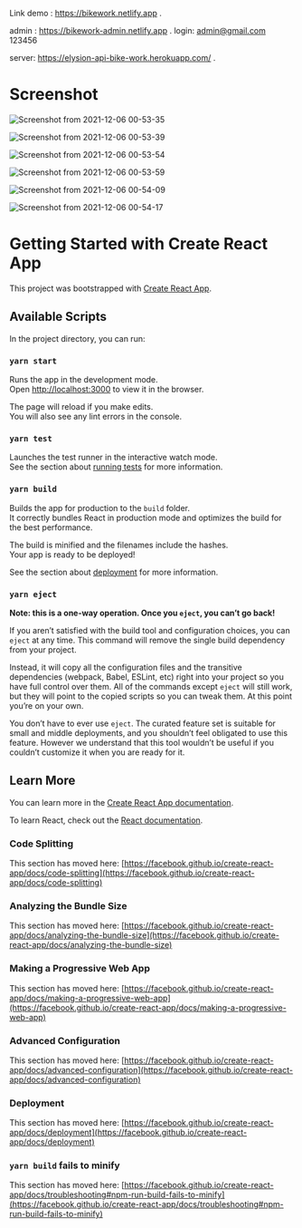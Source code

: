 Link demo : https://bikework.netlify.app .




admin : https://bikework-admin.netlify.app .
login: admin@gmail.com 123456


server: https://elysion-api-bike-work.herokuapp.com/ .


# Screenshot
![Screenshot from 2021-12-06 00-53-35](https://user-images.githubusercontent.com/61737624/144757966-8a7f5d04-59f3-4d83-944d-6576321954fc.png)


![Screenshot from 2021-12-06 00-53-39](https://user-images.githubusercontent.com/61737624/144757967-5f75bbc0-51fc-4fb5-8a0f-bed36bbbdeed.png)


![Screenshot from 2021-12-06 00-53-54](https://user-images.githubusercontent.com/61737624/144757968-5b1558fc-ace7-4d2a-8438-622ce721af9b.png)


![Screenshot from 2021-12-06 00-53-59](https://user-images.githubusercontent.com/61737624/144757972-2698e3e1-c70b-401b-94b3-f828110af711.png)

![Screenshot from 2021-12-06 00-54-09](https://user-images.githubusercontent.com/61737624/144757974-5ec73b7c-a1fa-4bda-85f8-6e139ae1f2cf.png)


![Screenshot from 2021-12-06 00-54-17](https://user-images.githubusercontent.com/61737624/144757975-662beb2c-3cbe-4fbf-9972-b3dbfbd85fc9.png)

# Getting Started with Create React App

This project was bootstrapped with [Create React App](https://github.com/facebook/create-react-app).

## Available Scripts

In the project directory, you can run:

### `yarn start`

Runs the app in the development mode.\
Open [http://localhost:3000](http://localhost:3000) to view it in the browser.

The page will reload if you make edits.\
You will also see any lint errors in the console.

### `yarn test`

Launches the test runner in the interactive watch mode.\
See the section about [running tests](https://facebook.github.io/create-react-app/docs/running-tests) for more information.

### `yarn build`

Builds the app for production to the `build` folder.\
It correctly bundles React in production mode and optimizes the build for the best performance.

The build is minified and the filenames include the hashes.\
Your app is ready to be deployed!

See the section about [deployment](https://facebook.github.io/create-react-app/docs/deployment) for more information.

### `yarn eject`

**Note: this is a one-way operation. Once you `eject`, you can’t go back!**

If you aren’t satisfied with the build tool and configuration choices, you can `eject` at any time. This command will remove the single build dependency from your project.

Instead, it will copy all the configuration files and the transitive dependencies (webpack, Babel, ESLint, etc) right into your project so you have full control over them. All of the commands except `eject` will still work, but they will point to the copied scripts so you can tweak them. At this point you’re on your own.

You don’t have to ever use `eject`. The curated feature set is suitable for small and middle deployments, and you shouldn’t feel obligated to use this feature. However we understand that this tool wouldn’t be useful if you couldn’t customize it when you are ready for it.

## Learn More

You can learn more in the [Create React App documentation](https://facebook.github.io/create-react-app/docs/getting-started).

To learn React, check out the [React documentation](https://reactjs.org/).

### Code Splitting

This section has moved here: [https://facebook.github.io/create-react-app/docs/code-splitting](https://facebook.github.io/create-react-app/docs/code-splitting)

### Analyzing the Bundle Size

This section has moved here: [https://facebook.github.io/create-react-app/docs/analyzing-the-bundle-size](https://facebook.github.io/create-react-app/docs/analyzing-the-bundle-size)

### Making a Progressive Web App

This section has moved here: [https://facebook.github.io/create-react-app/docs/making-a-progressive-web-app](https://facebook.github.io/create-react-app/docs/making-a-progressive-web-app)

### Advanced Configuration

This section has moved here: [https://facebook.github.io/create-react-app/docs/advanced-configuration](https://facebook.github.io/create-react-app/docs/advanced-configuration)

### Deployment

This section has moved here: [https://facebook.github.io/create-react-app/docs/deployment](https://facebook.github.io/create-react-app/docs/deployment)

### `yarn build` fails to minify

This section has moved here: [https://facebook.github.io/create-react-app/docs/troubleshooting#npm-run-build-fails-to-minify](https://facebook.github.io/create-react-app/docs/troubleshooting#npm-run-build-fails-to-minify)
